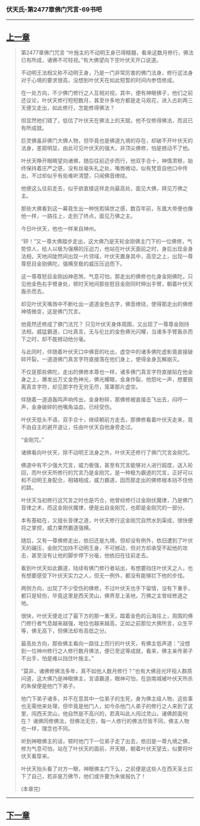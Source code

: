 ### 伏天氏-第2477章佛门咒言-69书吧

--------
[上一章](./b724e2ba20dec1e382c9888cfc3937d5.md)
--------


>
>
>
>第2477章佛门咒言
>“叶施主的不动明王身已得精髓，看来这数月修行，佛法已有所成，诸佛不可轻视。”有大佛望向下空叶伏天开口说道。
>
>不动明王法相又称不动明王身，乃是一门非常厉害的佛门法身，修行这法身对于心境的要求很高，没想到叶伏天在如此短暂的时间内参悟修成。
>
>在一处方向，不少佛门修行之人互相对视，其中，便有神眼佛子，他们之前还议论，叶伏天修行短短数月，甚至许多地方都是走马观花，进入古刹两三天便又走出，如此修行，怎能修得佛法？
>
>但显然他们错了，低估了叶伏天在佛法上的天赋，他不仅修得佛法，而且已有所成就。
>
>巨灵佛虽非佛门大佛人物，但毕竟也是佛道九境的存在，却破不开叶伏天的法身，差距明显，由此可见叶伏天的强大，非顶尖佛修，怕是撼动不了他。
>
>叶伏天睁开眼睛望向诸佛，随后往前迈步而行，他双手合十，神情肃穆，始终保持着庄严之感，没有丝毫失礼之处，嘴唇微动，似有梵音自他口中传出，不过却似乎有些难听清楚，只闻佛音缭绕。
>
>他便这么往前走去，似乎欲直接这样走向最高处，面见大佛，拜见万佛之主。
>
>那些大佛看到这一幕竟生出一种恍若隔世之感，数百年前，东凰大帝便也像他一样，一路往上，走到了终点，面见万佛之主。
>
>今日叶伏天，他也一样来自神州。
>
>“砰！”又一尊大佛踏步走出，这大佛乃是天轮金刚佛主门下的一位佛修，气势惊人，给人以极为强横的压迫力，他站在叶伏天面前之时，身后出现金身法相，天地间陡然间出现一片领域，叶伏天置身其中，高空之上，出现一尊尊怒目金刚佛陀，强横至极的威压压迫而下。
>
>这一尊尊怒目金刚凶神恶煞，气息可怕，那走出的佛修也化身金刚佛陀，只见他金色右手臂身处，顿时天地间那些怒目金刚同时伸出手臂，朝着叶伏天轰杀而去。
>
>却见叶伏天嘴唇中不断吐出一道道金色古字，佛音缭绕，使得那走出的佛修神情微变，这是佛门咒言。
>
>他竟然还修成了佛门法咒？
>只见叶伏天身体周围，又出现了一尊尊金刚持法相，威猛霸道，口吐真言，无与伦比的金色佛光闪耀，当诸多手臂轰杀而下之时，却不能撼动他分毫。
>
>与此同时，伴随着叶伏天口中佛音的吐出，虚空中的诸多佛陀虚影竟直接破碎开裂，一道道佛门真言字符直接落在他们身上，使得金身瓦解崩灭。
>
>不仅是那些佛陀，走出的佛修本尊也一样，诸多佛门真言字符直接贴在他金身之上，爆发出万丈金色神光，佛光耀眼，金身炸裂，他怒叱一声，想要脱离真言字符，却见那字符无穷无尽，笼罩那片虚空。
>
>伴随着一道道轰鸣声响传出，金身粉碎，那佛修被直接击飞出去，闷哼一声，金身破碎的他嘴角溢血，已经受伤。
>
>叶伏天低头不语，双手合十，继续朝前方走去，那佛修看着叶伏天走来，竟不由自主的避开退让，任由叶伏天自他身旁走过。
>
>“金刚咒。”
>
>诸佛看向叶伏天，除不动明王法身之外，叶伏天还修行了佛门咒言金刚咒。
>
>佛道中有不少强大咒言，威力极强，甚至有咒言能够对人进行超度，送入轮回，而叶伏天所修行的咒言乃是金刚咒，是一种极为霸道的咒言，正好可以和不动明王身配合，相辅相成，威力霸道，因而那走出的佛修根本挡不住他的路。
>
>叶伏天当初修行这咒言之时也是巧合，他曾经修行过金刚伏魔律，乃是佛门音律之术，而这金刚伏魔律，便是出自金刚咒，也即是金刚咒的一部分。
>
>本有基础在，又擅长音律之道，叶伏天修行这金刚咒自然水到渠成，很快便将之掌控，威力果然霸道强横。
>
>随后，又有一尊佛修走出，依旧还是九境，但却没有例外，依旧遭到了叶伏天的碾压，金刚咒加持不动明王身，不可撼动，但对方却承受不起他的攻击，甚至没有让他的脚步停下分毫，他依旧在往前走去。
>
>看到叶伏天如此霸道，陆续有佛门修行者站出，有想要挡住叶伏天之人，也有想要感受下叶伏天实力之人，但无一例外，都没有能够拦下他的步伐。
>
>两侧方向，出现了不少受伤的佛修，不过叶伏天也手下留情，没有下重手，都只是轻伤，毕竟这里是西天灵山，佛界至上圣地，万佛之主曾经修道之地。
>
>很快，叶伏天便走过了最下方的那一重天，踏着金色的云海往上，周围的佛门修行者气息越来越强，地位也越来越高，正如之前那位大佛所言，众生平等，佛无高下，但佛法却有高低之分。
>
>最高处方向，那些佛主看向一路往上而行的叶伏天，有佛主低声道：“没想到一位神州修行之人修行数月佛法，便已至这等成就，看来，佛主亲传弟子不出手，怕是难以挡住叶施主。”
>
>“莫非，诸佛修佛法多年，真不如他人数月修行？”也有大佛目光环视人群质问道，这大佛乃是神眼佛主，言语霸道，眼神可怕，在迦南城被叶伏天所杀的朱侯便是他门下弟子。
>
>他门下弟子诸多，并不在意其中一位弟子的生死，身为佛主级人物，这些事也无需他来处理，但毕竟是他门人，如今杀他门人弟子的修行之人来到了这里，闯西天灵山，他自然是不高兴的，若真叫此人闯过灵山，诸佛颜面何在？
>诸佛同修佛法，但佛法无穷，每一人修行的佛法尽皆不同，佛主人物也一样，理念也不同。
>
>听到神眼佛主的话，顿时他门下一位弟子走了出去，依旧是一尊九境之佛，修为气息可怕，站在了叶伏天的面前，开天眼，朝着叶伏天望去，似要将叶伏天看穿来。
>
>叶伏天抬头看了对方一眼，神眼佛主门下么，之前便是这些人在西天圣土拦下了自己，若非是万佛节，他们或许要为朱侯报仇了！
>
>(本章完)
>
>

--------
[下一章](./2d2826bcea1d8a485b974021ac312943.md)
--------

